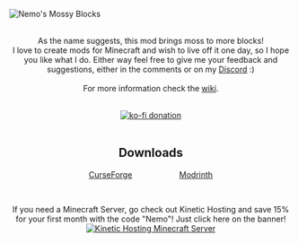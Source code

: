 ![Nemo's Mossy Blocks](https://github.com/NemoNotFound/NemosMossyBlocks/blob/master/src/main/resources/assets/nemos-mossy-blocks/title.png?raw=true)
<br><br>

<p align="center">
  As the name suggests, this mod brings moss to more blocks! <br>
  I love to create mods for Minecraft and wish to live off it one day, so I hope you like what I do.
  Either way feel free to give me your feedback and suggestions, either in the comments or on my <a href="https://discord.com/invite/yxs9dga">Discord</a> :) 
  <br><br>
  For more information check the <a href="https://www.nemonotfound.com/minecraft-mods/nemos-mossy-blocks">wiki</a>.
</p>

<br>

<div align="center">
  <a href="https://ko-fi.com/J3J5UXAPK">
    <img src="https://ko-fi.com/img/githubbutton_sm.svg" alt="ko-fi donation">
  </a>
</div>

<br>

<h2 align="center">Downloads</h2>
<p align="center">
  <a href="https://curseforge.com/minecraft/mc-mods/nemos-mossy-blocks">CurseForge</a>&emsp;&emsp;&emsp;&emsp;&emsp;&emsp;<a href="https://modrinth.com/mod/nemos-mossy-blocks">Modrinth</a>
</p>

<br>

<p align="center">
  If you need a Minecraft Server, go check out Kinetic Hosting and save 15% for your first month with the code "Nemo"! Just click here on the banner! <br>
  <a href="https://billing.kinetichosting.net/aff.php?aff=679">
    <img src="https://imgur.com/lguE51t.png" alt="Kinetic Hosting Minecraft Server">
  </a>
</p>
